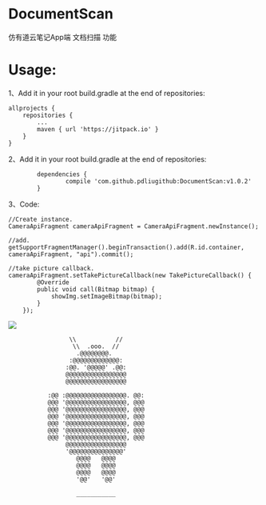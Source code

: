# DocumentScan
仿有道云笔记App端 文档扫描 功能

# Usage:
1、Add it in your root build.gradle at the end of repositories:

	allprojects {
		repositories {
			...
			maven { url 'https://jitpack.io' }
		}
	}
2、Add it in your root build.gradle at the end of repositories:

			dependencies {
					compile 'com.github.pdliugithub:DocumentScan:v1.0.2'
			}

3、Code:

	//Create instance.
	CameraApiFragment cameraApiFragment = CameraApiFragment.newInstance();

	//add.
	getSupportFragmentManager().beginTransaction().add(R.id.container, cameraApiFragment, "api").commit();

	//take picture callback.
	cameraApiFragment.setTakePictureCallback(new TakePictureCallback() {
			@Override
			public void call(Bitmap bitmap) {
				showImg.setImageBitmap(bitmap);
			}
		});

[![](https://jitpack.io/v/pdliugithub/DocumentScan.svg)](https://jitpack.io/#pdliugithub/DocumentScan)

                     \\           //
                      \\  .ooo.  //
                       .@@@@@@@@.
                     :@@@@@@@@@@@@@:
                    :@@. '@@@@@' .@@:
                    @@@@@@@@@@@@@@@@@
                    @@@@@@@@@@@@@@@@@

               :@@ :@@@@@@@@@@@@@@@@@. @@:
               @@@ '@@@@@@@@@@@@@@@@@, @@@
               @@@ '@@@@@@@@@@@@@@@@@, @@@
               @@@ '@@@@@@@@@@@@@@@@@, @@@
               @@@ '@@@@@@@@@@@@@@@@@, @@@
               @@@ '@@@@@@@@@@@@@@@@@, @@@
               @@@ '@@@@@@@@@@@@@@@@@, @@@
                    @@@@@@@@@@@@@@@@@
                    '@@@@@@@@@@@@@@@'
                       @@@@   @@@@
                       @@@@   @@@@
                       @@@@   @@@@
                       '@@'   '@@'

                       ___________